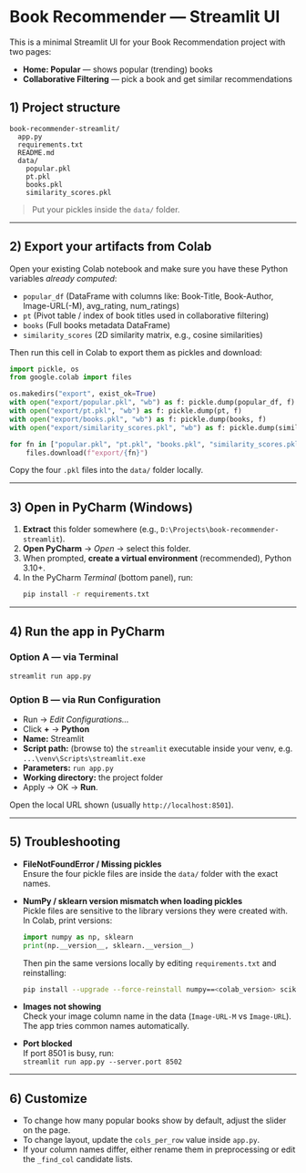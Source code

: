 # Book Recommender — Streamlit UI

This is a minimal Streamlit UI for your Book Recommendation project with two pages:

- **Home: Popular** — shows popular (trending) books
- **Collaborative Filtering** — pick a book and get similar recommendations

## 1) Project structure

```
book-recommender-streamlit/
  app.py
  requirements.txt
  README.md
  data/
    popular.pkl
    pt.pkl
    books.pkl
    similarity_scores.pkl
```

> Put your pickles inside the `data/` folder.

---

## 2) Export your artifacts from Colab

Open your existing Colab notebook and make sure you have these Python variables *already computed*:

- `popular_df`  (DataFrame with columns like: Book-Title, Book-Author, Image-URL(-M), avg_rating, num_ratings)
- `pt`          (Pivot table / index of book titles used in collaborative filtering)
- `books`       (Full books metadata DataFrame)
- `similarity_scores` (2D similarity matrix, e.g., cosine similarities)

Then run this cell in Colab to export them as pickles and download:

```python
import pickle, os
from google.colab import files

os.makedirs("export", exist_ok=True)
with open("export/popular.pkl", "wb") as f: pickle.dump(popular_df, f)
with open("export/pt.pkl", "wb") as f: pickle.dump(pt, f)
with open("export/books.pkl", "wb") as f: pickle.dump(books, f)
with open("export/similarity_scores.pkl", "wb") as f: pickle.dump(similarity_scores, f)

for fn in ["popular.pkl", "pt.pkl", "books.pkl", "similarity_scores.pkl"]:
    files.download(f"export/{fn}")
```

Copy the four `.pkl` files into the `data/` folder locally.

---

## 3) Open in PyCharm (Windows)

1. **Extract** this folder somewhere (e.g., `D:\Projects\book-recommender-streamlit`).
2. **Open PyCharm** → *Open* → select this folder.
3. When prompted, **create a virtual environment** (recommended), Python 3.10+.
4. In the PyCharm *Terminal* (bottom panel), run:
   ```bash
   pip install -r requirements.txt
   ```

---

## 4) Run the app in PyCharm

### Option A — via Terminal
```bash
streamlit run app.py
```

### Option B — via Run Configuration
- Run → *Edit Configurations…*
- Click **+** → **Python**
- **Name:** Streamlit
- **Script path:** (browse to) the `streamlit` executable inside your venv, e.g.  
  `...\venv\Scripts\streamlit.exe`
- **Parameters:** `run app.py`
- **Working directory:** the project folder
- Apply → OK → **Run**.

Open the local URL shown (usually `http://localhost:8501`).

---

## 5) Troubleshooting

- **FileNotFoundError / Missing pickles**  
  Ensure the four pickle files are inside the `data/` folder with the exact names.

- **NumPy / sklearn version mismatch when loading pickles**  
  Pickle files are sensitive to the library versions they were created with.  
  In Colab, print versions:
  ```python
  import numpy as np, sklearn
  print(np.__version__, sklearn.__version__)
  ```
  Then pin the same versions locally by editing `requirements.txt` and reinstalling:
  ```bash
  pip install --upgrade --force-reinstall numpy==<colab_version> scikit-learn==<colab_version>
  ```

- **Images not showing**  
  Check your image column name in the data (`Image-URL-M` vs `Image-URL`). The app tries common names automatically.

- **Port blocked**  
  If port 8501 is busy, run:  
  `streamlit run app.py --server.port 8502`

---

## 6) Customize

- To change how many popular books show by default, adjust the slider on the page.
- To change layout, update the `cols_per_row` value inside `app.py`.
- If your column names differ, either rename them in preprocessing or edit the `_find_col` candidate lists.
